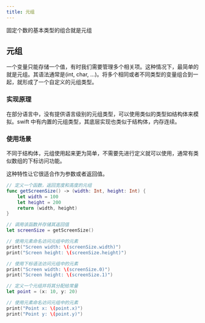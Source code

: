 ```yaml
---
title: 元组
---
```


固定个数的基本类型的组合就是元组

## 元组

一个变量只能存储一个值，有时我们需要管理多个相关项。这种情况下，最简单的就是元组。其语法通常是(int, char, ...)。将多个相同或者不同类型的变量组合到一起，就形成了一个自定义的元组类型。

### 实现原理

在部分语言中，没有提供语言级别的元组类型，可以使用类似的类型如结构体来模拟。swift 中有内置的元组类型，其底层实现也类似于结构体，内存连续。

### 使用场景

不同于结构体，元组使用起来更为简单，不需要先进行定义就可以使用，通常有类似数组的下标访问功能。

这种特性让它很适合作为参数或者返回值。

```swift
// 定义一个函数，返回宽度和高度的元组
func getScreenSize() -> (width: Int, height: Int) {
    let width = 100
    let height = 200
    return (width, height)
}

// 调用该函数并存储其返回值
let screenSize = getScreenSize()

// 使用元素命名访问元组中的元素
print("Screen width: \(screenSize.width)")
print("Screen height: \(screenSize.height)")

// 使用下标语法访问元组中的元素
print("Screen width: \(screenSize.0)")
print("Screen height: \(screenSize.1)")

// 定义一个元组并将其分配给常量
let point = (x: 10, y: 20)

// 使用元素命名访问元组中的元素
print("Point x: \(point.x)")
print("Point y: \(point.y)")
```
